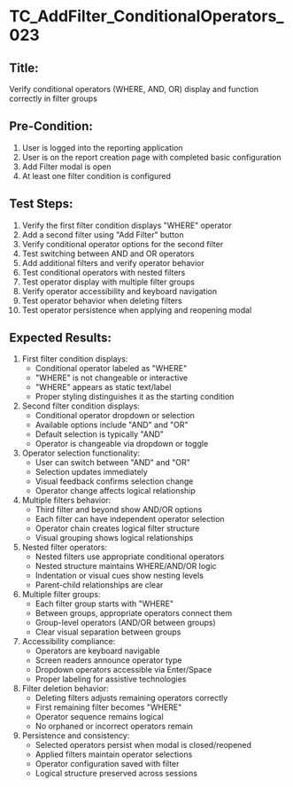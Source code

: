 # TC_AddFilter_ConditionalOperators_023

## Title:
Verify conditional operators (WHERE, AND, OR) display and function correctly in filter groups

## Pre-Condition:
1. User is logged into the reporting application
2. User is on the report creation page with completed basic configuration
3. Add Filter modal is open
4. At least one filter condition is configured

## Test Steps:
1. Verify the first filter condition displays "WHERE" operator
2. Add a second filter using "Add Filter" button
3. Verify conditional operator options for the second filter
4. Test switching between AND and OR operators
5. Add additional filters and verify operator behavior
6. Test conditional operators with nested filters
7. Test operator display with multiple filter groups
8. Verify operator accessibility and keyboard navigation
9. Test operator behavior when deleting filters
10. Test operator persistence when applying and reopening modal

## Expected Results:
1. First filter condition displays:
   - Conditional operator labeled as "WHERE"
   - "WHERE" is not changeable or interactive
   - "WHERE" appears as static text/label
   - Proper styling distinguishes it as the starting condition
2. Second filter condition displays:
   - Conditional operator dropdown or selection
   - Available options include "AND" and "OR"
   - Default selection is typically "AND"
   - Operator is changeable via dropdown or toggle
3. Operator selection functionality:
   - User can switch between "AND" and "OR"
   - Selection updates immediately
   - Visual feedback confirms selection change
   - Operator change affects logical relationship
4. Multiple filters behavior:
   - Third filter and beyond show AND/OR options
   - Each filter can have independent operator selection
   - Operator chain creates logical filter structure
   - Visual grouping shows logical relationships
5. Nested filter operators:
   - Nested filters use appropriate conditional operators
   - Nested structure maintains WHERE/AND/OR logic
   - Indentation or visual cues show nesting levels
   - Parent-child relationships are clear
6. Multiple filter groups:
   - Each filter group starts with "WHERE"
   - Between groups, appropriate operators connect them
   - Group-level operators (AND/OR between groups)
   - Clear visual separation between groups
7. Accessibility compliance:
   - Operators are keyboard navigable
   - Screen readers announce operator type
   - Dropdown operators accessible via Enter/Space
   - Proper labeling for assistive technologies
8. Filter deletion behavior:
   - Deleting filters adjusts remaining operators correctly
   - First remaining filter becomes "WHERE"
   - Operator sequence remains logical
   - No orphaned or incorrect operators remain
9. Persistence and consistency:
   - Selected operators persist when modal is closed/reopened
   - Applied filters maintain operator selections
   - Operator configuration saved with filter
   - Logical structure preserved across sessions